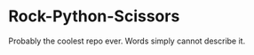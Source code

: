 Rock-Python-Scissors
====================

Probably the coolest repo ever. Words simply cannot describe it.

